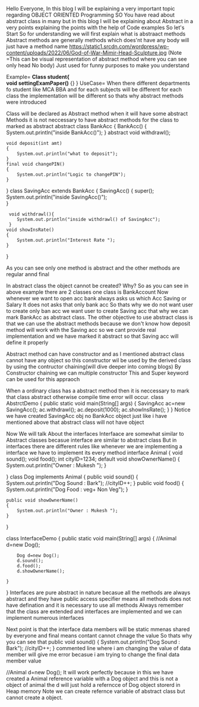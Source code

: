 Hello Everyone,
In this blog I will be explaining a very important topic regarding OBJECT ORIENTED Programming
SO You have read about abstract class in many but in this blog I will be explaining about Abstract in a very points 
explaining the points with the help of Code examples
So let's Start
So for understanding we will first explain what is abstraact methods
Abstract methods are generally methods which does'nt have any body will just have a method name 
https://static1.srcdn.com/wordpress/wp-content/uploads/2022/06/God-of-War-Mimir-Head-Sculpture.jpg
(Note =This can be visual representation of abstract method where you can see only head No body)
Just used for funny purposes to make you understand

Example=
**Class student{  
void settingExamPaper()**
{}
}
UseCase= When there different departments fo student like MCA BBA and for each subjects will be different for each class the implementation will be different so thats why abstract methods were introduced

Class will be declared as Abstract method when it will have some abstract Methods it is not neccessary to have abstract methods for the class to marked as abstract
 abstract class BankAcc
{
	BankAcc()
	{
	System.out.println("inside BankAcc()");	
	}
	abstract void withdrawl();
	
	void deposit(int amt)
	{
		System.out.println("what to deposit");
	}
    final void changePIN()
	{
		System.out.println("Logic to changePIN");
	}
}
class SavingAcc extends BankAcc
{
	 SavingAcc()
	{
        super();
	System.out.println("inside SavingAcc()");	
	}
	
	 void withdrawl(){
		System.out.println("inside withdrawl() of SavingAcc");
	 }
	void showInsRate()
	{
		System.out.println("Interest Rate ");
	}
}

As you can see only one method is abstract and the other methods are regular annd final

In abstract class the object cannot be created?
Why?
So as you can see in above example there are 2 classes one class is BankAccount 
Now whenever we want to open acc bank always asks us which Acc Saving or Salary
It does not asks that only bank acc
So thats why we do not want user to create only ban acc we want user to create Saving acc that why we can mark BankAcc as abstract class.
The other objective to use abstract class is that we can use the abstract methods because we don't know how deposit method will work with the Saving acc so we cant provide real implementation and we have marked it abstract so that Saving acc will define it properly

Abstract method can have constructor and as I mentioned abstract class cannot have any object so this constructor wil be used by the derived class by using the contructor chaining(will dive deeper into coming blogs)
By Constructor chaining we can multiple constructor This and Super keyword can be used for this appraoch

When a ordinary class has a abstract method then it is neccessary to mark that class abstract otherwise compile time error will occur.
class  AbstrctDemo
{
	public static void main(String[] args) 
	{
		SavingAcc ac=new SavingAcc();
		ac.withdrawl();
		ac.deposit(1000);
        ac.showInsRate();
	}
}
Notice we have created SavingAcc obj no BankAcc object just like i have mentioned above that abstract class will not have object

Now We will talk About the interfaces
Interfaace are somewhat similar to Abstract classes becasue interface are similar to abstract class
But in interfaces there are different rules like whenever we are implementing a interface we have to implement its every method
interface Animal
{
	void sound();
	void food();
	int cityID=1234;
	default void showOwnerName()
	{
		System.out.println("Owner : Mukesh ");
	}

}
class Dog implements Animal
{
   public void sound()
	{
		System.out.println("Dog Sound : Bark");
		//cityID++;
	}
	public void food()
	{
		System.out.println("Dog Food : veg+ Non Veg");
	}

	public void showOwnerName()
	{
		System.out.println("Owner : Mukesh ");
	}
}

class InterfaceDemo
{
	public static void main(String[] args) 
	{
		//Animal d=new Dog();
		
		Dog d=new Dog();
		d.sound();
		d.food();
		d.showOwnerName();
		
	}
}
Interfaces are pure abstract in nature becasue all the methods are always abstract and they have public access specifier means all methods does not have defination and it is necessary to use all methods
Always remember that the class are extended and interfaces are implemented and we can implement numerous interfaces

Next point is that the interface data members will be static mmenas shared by everyone and final means contant cannot chnage the value 
So thats why you can see that    public void sound()
	{
		System.out.println("Dog Sound : Bark");
		//cityID++;
	}
    commented line where i am changing the value of data member
    will give me error becasue i am trying to change the final data member value


//Animal d=new Dog();
It will work perfectly because in this we have created a Animal reference variable with a Dog object and this is not a object of animal the d will just hold a referncce of Dog object storerd in Heap memory
Note we can create refernce variable of abstract class but cannot create a object.
 

